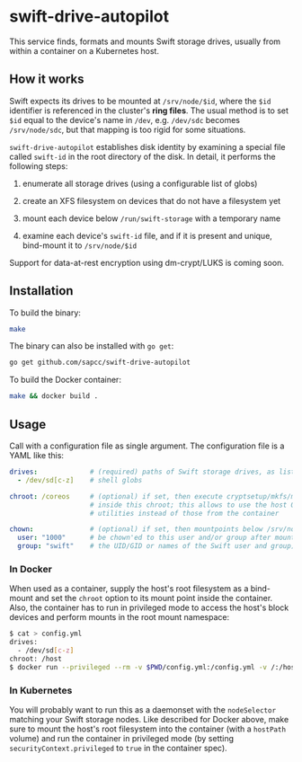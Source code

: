 # swift-drive-autopilot

This service finds, formats and mounts Swift storage drives, usually from
within a container on a Kubernetes host.

## How it works

Swift expects its drives to be mounted at `/srv/node/$id`, where the `$id`
identifier is referenced in the cluster's **ring files**. The usual method is
to set `$id` equal to the device's name in `/dev`, e.g. `/dev/sdc` becomes
`/srv/node/sdc`, but that mapping is too rigid for some situations.

`swift-drive-autopilot` establishes disk identity by examining a special file
called `swift-id` in the root directory of the disk. In detail, it performs the
following steps:

1. enumerate all storage drives (using a configurable list of globs)

2. create an XFS filesystem on devices that do not have a filesystem yet

2. mount each device below `/run/swift-storage` with a temporary name

3. examine each device's `swift-id` file, and if it is present and unique,
   bind-mount it to `/srv/node/$id`

Support for data-at-rest encryption using dm-crypt/LUKS is coming soon.

## Installation

To build the binary:

```bash
make
```

The binary can also be installed with `go get`:
```bash
go get github.com/sapcc/swift-drive-autopilot
```

To build the Docker container:

```bash
make && docker build .
```

## Usage

Call with a configuration file as single argument. The configuration file is a
YAML like this:

```yaml
drives:             # (required) paths of Swift storage drives, as list of
  - /dev/sd[c-z]    # shell globs

chroot: /coreos     # (optional) if set, then execute cryptsetup/mkfs/mount
                    # inside this chroot; this allows to use the host OS's
                    # utilities instead of those from the container

chown:              # (optional) if set, then mountpoints below /srv/node will
  user: "1000"      # be chown'ed to this user and/or group after mounting (give
  group: "swift"    # the UID/GID or names of the Swift user and group)
```

### In Docker

When used as a container, supply the host's root filesystem as a bind-mount and
set the `chroot` option to its mount point inside the container. Also, the
container has to run in privileged mode to access the host's block devices and
perform mounts in the root mount namespace:

```bash
$ cat > config.yml
drives:
  - /dev/sd[c-z]
chroot: /host
$ docker run --privileged --rm -v $PWD/config.yml:/config.yml -v /:/host sapcc/swift-drive-autopilot:latest /config.yml
```

### In Kubernetes

You will probably want to run this as a daemonset with the `nodeSelector`
matching your Swift storage nodes. Like described for Docker above, make sure
to mount the host's root filesystem into the container (with a `hostPath`
volume) and run the container in privileged mode (by setting
`securityContext.privileged` to `true` in the container spec).
